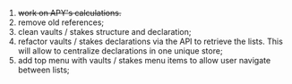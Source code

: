 
1. ~~work on APY's calculations.~~
2. remove old references;
3. clean vaults / stakes structure and declaration;
4. refactor vaults / stakes declarations via the API to retrieve the lists. This will allow to centralize declarations in one unique store;
5. add top menu with vaults / stakes menu items to allow user navigate between lists;
